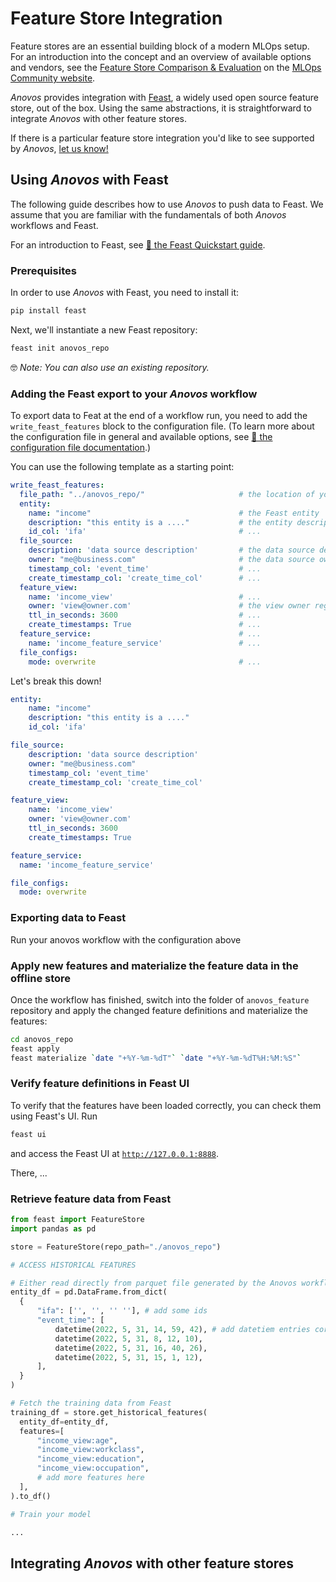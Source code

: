 # Feature Store Integration

Feature stores are an essential building block of a modern MLOps setup.
For an introduction into the concept and an overview of available options and vendors, see the
[Feature Store Comparison & Evaluation](https://mlops.community/learn/feature-store/)
on the [MLOps Community website](https://mlops.community/).

_Anovos_ provides integration with [Feast](https://www.feast.dev), a widely used open source feature store,
out of the box.
Using the same abstractions, it is straightforward to integrate _Anovos_ with other feature stores.

If there is a particular feature store integration you'd like to see supported by _Anovos_,
[let us know!](../community/communication.md)

## Using _Anovos_ with Feast

The following guide describes how to use _Anovos_ to push data to Feast.
We assume that you are familiar with the fundamentals of both _Anovos_ workflows and Feast.

For an introduction to Feast, see [📖 the Feast Quickstart guide](https://docs.feast.dev/getting-started/quickstart).

### Prerequisites

In order to use _Anovos_ with Feast, you need to install it:

```bash
pip install feast
```

Next, we'll instantiate a new Feast repository:

```bash
feast init anovos_repo
```

🤓  _Note: You can also use an existing repository._

### Adding the Feast export to your _Anovos_ workflow

To export data to Feat at the end of a workflow run, you need to add the `write_feast_features` block
to the configuration file. (To learn more about the configuration file in general and available options,
see [📖 the configuration file documentation](config_file.md).)

You can use the following template as a starting point:

```yaml
write_feast_features:
  file_path: "../anovos_repo/"                     # the location of your Feast repository
  entity:
    name: "income"                                 # the Feast entity
    description: "this entity is a ...."           # the entity description used by Feast
    id_col: 'ifa'                                  # ...
  file_source:
    description: 'data source description'         # the data source description used by Feast
    owner: "me@business.com"                       # the data source owner registered in Feast
    timestamp_col: 'event_time'                    # ...
    create_timestamp_col: 'create_time_col'        # ...
  feature_view:
    name: 'income_view'                            # ...
    owner: 'view@owner.com'                        # the view owner registered in Feast
    ttl_in_seconds: 3600                           # ...
    create_timestamps: True                        # ...
  feature_service:                                 # ...
    name: 'income_feature_service'                 # ...
  file_configs:
    mode: overwrite                                # ...
```

Let's break this down!

```yaml
entity:
    name: "income"
    description: "this entity is a ...."
    id_col: 'ifa'
```

```yaml
file_source:
    description: 'data source description'
    owner: "me@business.com"
    timestamp_col: 'event_time'
    create_timestamp_col: 'create_time_col'
```

```yaml
feature_view:
    name: 'income_view'
    owner: 'view@owner.com'
    ttl_in_seconds: 3600
    create_timestamps: True
```

```yaml
feature_service:
  name: 'income_feature_service'
```

```yaml
file_configs:
  mode: overwrite
```

### Exporting data to Feast

Run your anovos workflow with the configuration above

### Apply new features and materialize the feature data in the offline store

Once the workflow has finished, switch into the folder of `anovos_feature` repository and
apply the changed feature definitions and materialize the features:

```bash
cd anovos_repo
feast apply
feast materialize `date "+%Y-%m-%dT"` `date "+%Y-%m-%dT%H:%M:%S"`
```

### Verify feature definitions in Feast UI

To verify that the features have been loaded correctly, you can check them using Feast's UI.
Run

```bash
feast ui
```

and access the Feast UI at [`http://127.0.0.1:8888`](http://127.0.0.1:8888).

There, ...

### Retrieve feature data from Feast

```python
from feast import FeatureStore
import pandas as pd

store = FeatureStore(repo_path="./anovos_repo")

# ACCESS HISTORICAL FEATURES

# Either read directly from parquet file generated by the Anovos workflow or generate manually
entity_df = pd.DataFrame.from_dict(
  {
      "ifa": ['', '', '' ''], # add some ids
      "event_time": [
          datetime(2022, 5, 31, 14, 59, 42), # add datetiem entries corresponding to timestamps of the generated features
          datetime(2022, 5, 31, 8, 12, 10),
          datetime(2022, 5, 31, 16, 40, 26),
          datetime(2022, 5, 31, 15, 1, 12),
      ],
  }
)

# Fetch the training data from Feast
training_df = store.get_historical_features(
  entity_df=entity_df,
  features=[
      "income_view:age",
      "income_view:workclass",
      "income_view:education",
      "income_view:occupation",
      # add more features here
  ],
).to_df()

# Train your model

...
```

## Integrating _Anovos_ with other feature stores
